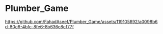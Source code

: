 # Plumber_Game

https://github.com/FahadAseef/Plumber_Game/assets/119105892/a0098b6d-80c6-4bfc-8fe6-8b636e8cf77f

